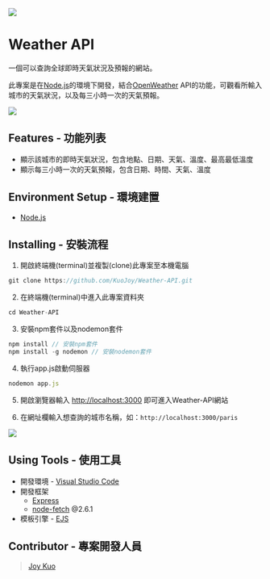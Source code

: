 ![](https://i.imgur.com/LKWrd7x.png)

# Weather API
一個可以查詢全球即時天氣狀況及預報的網站。

此專案是在[Node.js](https://nodejs.org/en/)的環境下開發，結合[OpenWeather](https://openweathermap.org/api) API的功能，可觀看所輸入城市的天氣狀況，以及每三小時一次的天氣預報。

![](https://i.imgur.com/i5bTGaa.gif)

## Features - 功能列表
* 顯示該城市的即時天氣狀況，包含地點、日期、天氣、溫度、最高最低溫度
* 顯示每三小時一次的天氣預報，包含日期、時間、天氣、溫度

## Environment Setup - 環境建置
* [Node.js](https://nodejs.org/en/)

## Installing - 安裝流程
1. 開啟終端機(terminal)並複製(clone)此專案至本機電腦
```javascript
git clone https://github.com/KuoJoy/Weather-API.git
```
2. 在終端機(terminal)中進入此專案資料夾
```javascript
cd Weather-API
```
3. 安裝npm套件以及nodemon套件
```javascript
npm install // 安裝npm套件
npm install -g nodemon // 安裝nodemon套件
```
4. 執行app.js啟動伺服器
```javascript
nodemon app.js
```
5. 開啟瀏覽器輸入 [http://localhost:3000](http://localhost:3000) 即可進入Weather-API網站

6. 在網址欄輸入想查詢的城市名稱，如：`http://localhost:3000/paris`

![](https://i.imgur.com/5WzCdjd.jpg)

## Using Tools - 使用工具
* 開發環境 - [Visual Studio Code](https://code.visualstudio.com/)
* 開發框架
  * [Express](http://expressjs.com/)
  * [node-fetch](https://www.npmjs.com/package/node-fetch) @2.6.1
* 模板引擎 - [EJS](https://ejs.co/)

## Contributor - 專案開發人員
> [Joy Kuo](https://github.com/KuoJoy)
